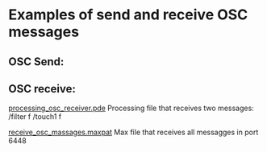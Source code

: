 
# Examples of send and receive OSC messages


## OSC Send:


## OSC receive:

[processing_osc_receiver.pde](processing_osc_receiver.pde) Processing file that receives two messages:
   /filter f
     /touch1 f

[receive_osc_massages.maxpat](receive_osc_massages.maxpat) Max file that receives all messagges in port 6448
